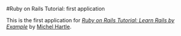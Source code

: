 #Ruby on Rails Tutorial: first application

This is the first application for [*Ruby on Rails Tutorial: Learn Rails by Example*](http://railstutorial.org/)
by [Michel Hartle](http://michaelhartl.com/).
